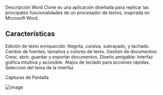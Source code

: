 Descripción
Word Clone es una aplicación diseñada para replicar las principales funcionalidades de un procesador de textos, inspirada en Microsoft Word.


## Características
Edición de texto enriquecido:
Negrita, cursiva, subrayado, y tachado.
Cambio de fuentes, tamaños y colores de texto.
Gestión de documentos:
Crear, abrir, guardar y exportar documentos.
Diseño amigable:
Interfaz gráfica intuitiva y accesible.
Atajos de teclado para acciones rápidas.
Seleccion del tema de la interfaz

Capturas de Pantalla

![image](https://github.com/user-attachments/assets/b3de3393-5aba-4797-96f0-ede3d3e994df)


